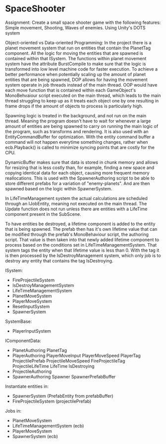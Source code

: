 # SpaceShooter
 Assignment:  Create a small space shooter game with the following features: Simple movement, Shooting, Waves of enemies. Using Unity's DOTS system

Object-oriented vs Data-oriented Programming:
In the project there is a planet movement system that run on entities that contain the PlanetTag component. All the logic for moving the entities that are spawned is contained within that ISystem. The functions within planet movement system have the attribute BurstCompile to make sure that the logic is transformed into low level machine code for faster execution. To achieve a better performance when potentially scaling up the amount of planet entities that are being spawned, DOP allows for having the movement system operate in job threads instead of the main thread. OOP would have each move function that is contained within each GameObject's MonoBehvaiour script executed on the main thread, which leads to the main thread struggling to keep up as it treats each object one by one resulting in frame drops if the amount of objects to process is particularly high.

Spawning logic is treated in the background, and not run on the main thread. Meaning the program doesn't have to wait for whenever a large amount of entities are being spawned to carry on running the main logic of the program, such as transforms and rendering. It is also used with an EntityCommandBuffer for optimization. With the entity command buffer a command will not happen everytime something changes, rather when ecb.Playback() is called to minimize syncing points that are costly for the CPU.

DynamicBuffer makes sure that data is stored in chunk memory and allows for resizing that is less costly than, for example, finding a new space and copying identical data for each object, causing more frequent memory reallocations. This is used with the SpawnerAuthoring script to be able to store different prefabs for a variation of "enemy-planets". And are then spawned based on the logic within SpawnerSystem. 

In LifeTimeManagement system the actual calculations are scheduled through an IJobEntity, meaning not executed on the main thread. The Update function does not run unless there are entities with a LifeTime component present in the SubScene. 

To have entities be destroyed, a lifetime component is added to the entity that is being spawned. The prefab then has it's own lifetime value that can be modified through the prefab's MonoBehaviour script, the authoring script. That value is then taken into that newly added lifetime component to process based on the conditions set in LifeTimeManagementSystem. That system tags the entity when that lifetime value is less than 0. With the tag it is then processed by the IsDestroyManagement system, which only job is to destroy any entity that contains the tag IsDestroying.

ISystem:

- FireProjectileSystem
- IsDestroyManagementSystem
- LifeTimeManagementSystem
- PlanetMoveSystem
- PlayerMoveSystem
- ResetInputSystem
- SpawnerSystem

SystemBase:
- PlayerInputSystem

IComponentData:
- PlanetAuthoring
	PlanetTag
- PlayerAuthoring
	PlayerMoveInput
	PlayerMoveSpeed
	PlayerTag
	ProjectilePrefab
	ProjectileMoveSpeed
	FireProjectileTag
	ProjectileLifeTime
	LifeTime
	IsDestroying
- ProjectileAuthoring
- SpawnerAuthoring
	Spawner
	SpawnerPrefabBuffer

Instantiate entities in:
- SpawnerSystem (PrefabEntity from prefabBuffer)
- FireProjectileSystem (projectilePrefab)

Jobs in:
- PlanetMoveSystem
- LifeTimeManagementSystem (ecb)
- PlayerMoveSystem
- SpawnerSystem (ecb)








